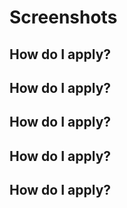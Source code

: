 



# Screenshots

## How do I apply?



## How do I apply?



## How do I apply?



## How do I apply?



## How do I apply?